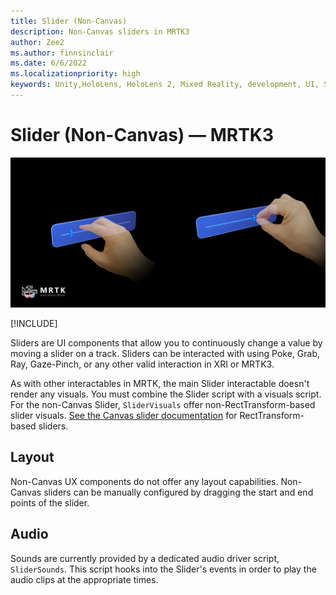 ```yaml
---
title: Slider (Non-Canvas)
description: Non-Canvas sliders in MRTK3
author: Zee2
ms.author: finnsinclair
ms.date: 6/6/2022
ms.localizationpriority: high
keywords: Unity,HoloLens, HoloLens 2, Mixed Reality, development, UI, Slider, PinchSlider
---
```


# Slider (Non-Canvas) &#8212; MRTK3

![Slider example](../../../mrtk3-overview/images/UXBuildingBlocks/MRTK_UX_v3_Slider.png)

[!INCLUDE[](includes/canvas-reminder.md)]

Sliders are UI components that allow you to continuously change a value by moving a slider on a track. Sliders can be interacted with using Poke, Grab, Ray, Gaze-Pinch, or any other valid interaction in XRI or MRTK3.

As with other interactables in MRTK, the main Slider interactable doesn't render any visuals. You must combine the Slider script with a visuals script. For the non-Canvas Slider, `SliderVisuals` offer non-RectTransform-based slider visuals. [See the Canvas slider documentation](../../../mrtk3-uxcomponents/packages/uxcomponents/slider.md) for RectTransform-based sliders.

## Layout

Non-Canvas UX components do not offer any layout capabilities. Non-Canvas sliders can be manually configured by dragging the start and end points of the slider.

## Audio

Sounds are currently provided by a dedicated audio driver script, `SliderSounds`. This script hooks into the Slider's events in order to play the audio clips at the appropriate times.
